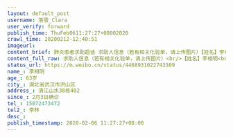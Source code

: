 ```yaml
---
layout: default_post
username: 落雪_Clara
user_verify: forward
publish_time: ThuFeb0611:27:27+08002020
crawl_time: 20200212-12:40:51
imageurl: 
content_brief: 肺炎患者求助超话 求助人信息（若有相关化验单，请上传图片）【姓名】李相明【年龄】63岁【所在城市】湖北省武汉市洪山区【所在小区、社区】清江山水38栋402【患病时间】2月3日确诊【联系方式】15072473472【其他紧急联系人】李林【病症描述】联系人父亲确诊却因高龄被医院拒收，只能居家 ...全文
content_full_raw: 求助人信息（若有相关化验单，请上传图片）<br/>【姓名】李相明<br/>【年龄】63岁<br/>【所在城市】湖北省武汉市洪山区<br/>【所在小区、社区】清江山水38栋402<br/>【患病时间】2月3日确诊<br/>【联系方式】15072473472<br/>【其他紧急联系人】李林<br/>【病症描述】<br/>联系人父亲确诊却因高龄被医院拒收，只能居家隔离，联系人作为密切接触者，为照顾父母，需要频繁外出购买医疗用品及生活物资，自己虽然尽力做好防护隔离措施，但不能保证隔绝病毒的二次传播，内心十分焦虑和崩溃。<br/><br/>联系人父亲66岁，1月30号感冒发烧，发烧5天后，2月3日晚上去湖北省中医院做了CT和血常规，2月4日在佛祖岭省人民医院东院确诊为冠状病毒感染。确诊后，联系人要求住院进行治疗，而社区医院却说，武汉有“内部文件”，隔离只收治18至65岁新冠病人，大于65岁只能居家治疗。（此文件准确性暂无从考证，但以此理由被医院拒绝收治）。为不给医院和政府添麻烦，联系人将父亲带回家中居家隔离，然而家中只有一个卫生间，根本无法做到与病人的完全隔离。2月5号病情有所加重，持续发烧与咳嗽，后续病情发展无法预料！<adata-url="http://t.cn/R2WxW0S"href="http://weibo.com/p/1001018008634118100000000"data-hide=""><spanclass='url-icon'><imgstyle='width:1rem;height:1rem'src='https://h5.sinaimg.cn/upload/2015/09/25/3/timeline_card_small_location_default.png'></span><spanclass="surl-text">天长市</span></a>
status_url: https://m.weibo.cn/status/4468931022743309
name_: 李相明
age_: 63岁
city_: 湖北省武汉市洪山区
address_: 清江山水38栋402
since_: 2月3日确诊
tel_: 15072473472
tel2_: 李林
desc_: 
publish_timestamp: 2020-02-06 11:27:27+08:00
---
```

